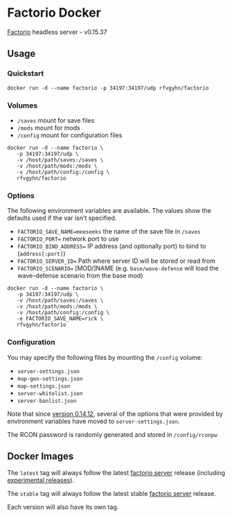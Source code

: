 # Factorio Docker

[Factorio][0] headless server - v0.15.37

## Usage

### Quickstart

```
docker run -d --name factorio -p 34197:34197/udp rfvgyhn/factorio
```

### Volumes

* `/saves` mount for save files
* `/mods` mount for mods
* `/config` mount for configuration files

```
docker run -d --name factorio \
   -p 34197:34197/udp \
   -v /host/path/saves:/saves \
   -v /host/path/mods:/mods \
   -v /host/path/config:/config \
   rfvgyhn/factorio
```

### Options

The following environment variables are available. The values show the defaults used if
the var isn't specified.

* `FACTORIO_SAVE_NAME=meeseeks` the name of the save file in `/saves`
* `FACTORIO_PORT=` network port to use
* `FACTORIO_BIND_ADDRESS=` IP address (and optionally port) to bind to (`address[:port]`)
* `FACTORIO_SERVER_ID=` Path where server ID will be stored or read from
* `FACTORIO_SCENARIO=` [MOD/]NAME (e.g. `base/wave-defense` will load the wave-defense scenario from the base mod)

```
docker run -d --name factorio \
   -p 34197:34197/udp \
   -v /host/path/saves:/saves \
   -v /host/path/mods:/mods \
   -v /host/path/config:/config \
   -e FACTORIO_SAVE_NAME=rick \
   rfvgyhn/factorio
```

### Configuration

You may specify the following files by mounting the `/config` volume:

* `server-settings.json`
* `map-gen-settings.json`
* `map-settings.json`
* `server-whitelist.json`
* `server-banlist.json`

Note that since [version 0.14.12][3], several of the options that were provided
by environment variables have moved to `server-settings.json`.

The RCON password is randomly generated and stored in `/config/rconpw`

## Docker Images

The `latest` tag will always follow the latest [factorio server][1] release
(including [experimental releases][2]).

The `stable` tag will always follow the latest stable [factorio server][1] release.

Each version will also have its own tag.


[0]: https://www.factorio.com/
[1]: https://www.factorio.com/download-headless/stable
[2]: https://www.factorio.com/download-headless/experimental
[3]: https://forums.factorio.com/viewtopic.php?f=3&t=33591
